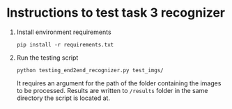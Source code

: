 # Instructions to test task 3 recognizer

1. Install environment requirements
   
   ```pip install -r requirements.txt```

2. Run the testing script

    ```python testing_end2end_recognizer.py test_imgs/```

    It requires an argument for the path of the folder containing the images to be processed. Results are written to `/results` folder in the same directory the script is located at. 
